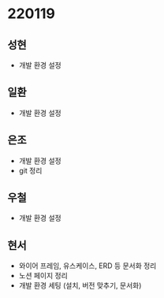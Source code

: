 # 220119

## 성현

- 개발 환경 설정

## 일환

- 개발 환경 설정

## 은조

- 개발 환경 설정
- git 정리

## 우철

- 개발 환경 설정

## 현서

- 와이어 프레임, 유스케이스, ERD 등 문서화 정리
- 노션 페이지 정리
- 개발 환경 세팅 (설치, 버전 맞추기, 문서화)
